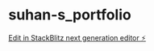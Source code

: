 # suhan-s_portfolio

[Edit in StackBlitz next generation editor ⚡️](https://stackblitz.com/~/github.com/suhangowda96/suhan-s_portfolio)
